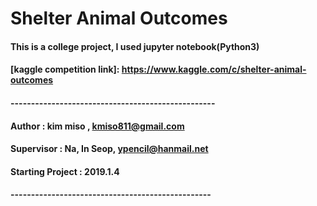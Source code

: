 # Shelter Animal Outcomes


#### This is a college project, I used jupyter notebook(Python3)

#### [kaggle competition link]: https://www.kaggle.com/c/shelter-animal-outcomes 


#### --------------------------------------------------

#### Author : kim miso , kmiso811@gmail.com

#### Supervisor : Na, In Seop, ypencil@hanmail.net

#### Starting Project : 2019.1.4

#### -------------------------------------------------

